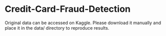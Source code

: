 # Credit-Card-Fraud-Detection

Original data can be accessed on Kaggle. Please download it manually and place it in the data/ directory to reproduce results.

